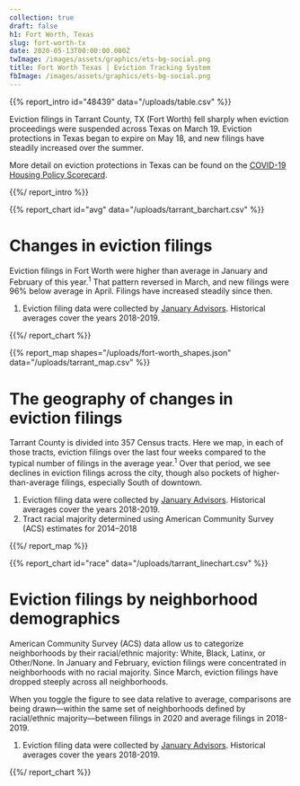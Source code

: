 ```yaml
---
collection: true
draft: false
h1: Fort Worth, Texas
slug: fort-worth-tx
date: 2020-05-13T00:00:00.000Z
twImage: /images/assets/graphics/ets-bg-social.png
title: Fort Worth Texas | Eviction Tracking System
fbImage: /images/assets/graphics/ets-bg-social.png
---
```


{{% report_intro id="48439" data="/uploads/table.csv" %}}







Eviction filings in Tarrant County, TX (Fort Worth) fell sharply when eviction proceedings were suspended across Texas on March 19. Eviction protections in Texas began to expire on May 18, and new filings have steadily increased over the summer. 

More detail on eviction protections in Texas can be found on the [COVID-19 Housing Policy Scorecard](https://evictionlab.org/covid-policy-scorecard/tx/).







{{%/ report_intro %}}



{{% report_chart id="avg" data="/uploads/tarrant_barchart.csv" %}}





# Changes in eviction filings

Eviction filings in Fort Worth were higher than average in January and February of this year.<sup>1</sup> That pattern reversed in March, and new filings were 96% below average in April. Filings have increased steadily since then. 

1. Eviction filing data were collected by [January Advisors](https://www.januaryadvisors.com/). Historical averages cover the years 2018-2019.






{{%/ report_chart %}}



{{% report_map shapes="/uploads/fort-worth_shapes.json" data="/uploads/tarrant_map.csv" %}}

# The geography of changes in eviction filings

Tarrant County is divided into 357 Census tracts. Here we map, in each of those tracts, eviction filings over the last four weeks compared to the typical number of filings in the average year.<sup>1</sup> Over that period, we see  declines in eviction filings across the city, though also pockets of higher-than-average filings, especially South of downtown. 

1. Eviction filing data were collected by [January Advisors](https://www.januaryadvisors.com/). Historical averages cover the years 2018-2019.
2. Tract racial majority determined using American Community Survey (ACS) estimates for 2014–2018

{{%/ report_map %}}



{{% report_chart id="race" data="/uploads/tarrant_linechart.csv" %}}



# Eviction filings by neighborhood demographics

American Community Survey (ACS) data allow us to categorize neighborhoods by their racial/ethnic majority: White, Black, Latinx, or Other/None. In January and February, eviction filings were concentrated in neighborhoods with no racial majority. Since March, eviction filings have dropped steeply across all neighborhoods.

When you toggle the figure to see data relative to average, comparisons are being drawn—within the same set of neighborhoods defined by racial/ethnic majority—between filings in 2020 and average filings in 2018-2019.

1. Eviction filing data were collected by [January Advisors](https://www.januaryadvisors.com/). Historical averages cover the years 2018-2019.



{{%/ report_chart %}}
